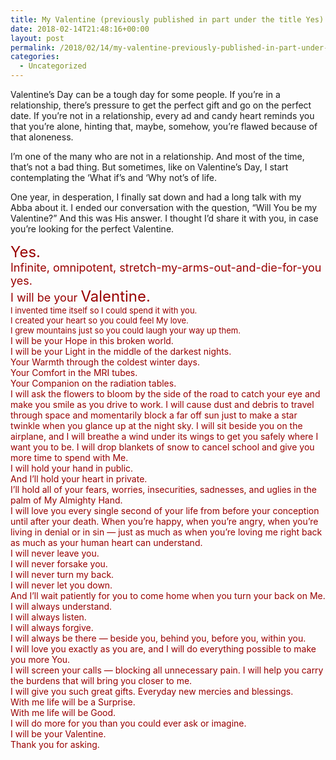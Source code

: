 ```yaml
---
title: My Valentine (previously published in part under the title Yes)
date: 2018-02-14T21:48:16+00:00
layout: post
permalink: /2018/02/14/my-valentine-previously-published-in-part-under-the-title-yes/
categories:
  - Uncategorized
---
```

Valentine&#8217;s Day can be a tough day for some people. If you&#8217;re in a relationship, there&#8217;s pressure to get the perfect gift and go on the perfect date. If you&#8217;re not in a relationship, every ad and candy heart reminds you that you&#8217;re alone, hinting that, maybe, somehow, you&#8217;re flawed because of that aloneness.

I&#8217;m one of the many who are not in a relationship. And most of the time, that&#8217;s not a bad thing. But sometimes, like on Valentine&#8217;s Day, I start contemplating the &#8216;What if&#8217;s and &#8216;Why not&#8217;s of life.

One year, in desperation, I finally sat down and had a long talk with my Abba about it. I ended our conversation with the question, &#8220;Will You be my Valentine?&#8221; And this was His answer. I thought I&#8217;d share it with you, in case you&#8217;re looking for the perfect Valentine.

<div style="color: #990000; text-align: left;">
  <span style="font-size: x-large;">Yes.</span>
</div>

<div style="color: #990000; text-align: left;">
  <span style="font-size: large;">Infinite, omnipotent, stretch-my-arms-out-and-die-for-you yes.</span>
</div>

<div style="color: #990000; text-align: left;">
  <span style="font-size: large;">I will be your <span style="font-size: x-large;">Valentine.</span></span>
</div>

<div style="color: #990000; text-align: left;">
</div>

<div style="color: #990000; text-align: left;">
  <span style="font-size: small;">I invented time itself so I could spend it with you.</span>
</div>

<div style="color: #990000; text-align: left;">
  <span style="font-size: small;">I created your heart so you could feel My love.</span>
</div>

<div style="color: #990000; text-align: left;">
  <span style="font-size: small;">I grew mountains just so you could laugh your way up them. </span>
</div>

<div style="color: #990000; text-align: left;">
</div>

<div style="color: #990000; text-align: left;">
  I will be your Hope in this broken world.
</div>

<div style="color: #990000; text-align: left;">
  I will be your Light in the middle of the darkest nights.
</div>

<div style="color: #990000; text-align: left;">
  Your Warmth through the coldest winter days.
</div>

<div style="color: #990000; text-align: left;">
  Your Comfort in the MRI tubes.
</div>

<div style="color: #990000; text-align: left;">
  Your Companion on the radiation tables.
</div>

<div style="color: #990000; text-align: left;">
</div>

<div style="color: #990000; text-align: left;">
  I will ask the flowers to bloom by the side of the road to catch your eye and make you smile as you drive to work. I will cause dust and debris to travel through space and momentarily block a far off sun just to make a star twinkle when you glance up at the night sky. I will sit beside you on the airplane, and I will breathe a wind under its wings to get you safely where I want you to be. I will drop blankets of snow to cancel school and give you more time to spend with Me.
</div>

<div style="color: #990000; text-align: left;">
</div>

<div style="color: #990000; text-align: left;">
  I will hold your hand in public.
</div>

<div style="color: #990000; text-align: left;">
  And I&#8217;ll hold your heart in private.
</div>

<div style="color: #990000; text-align: left;">
  I&#8217;ll hold all of your fears, worries, insecurities, sadnesses, and uglies in the palm of My Almighty Hand.
</div>

<div style="color: #990000; text-align: left;">
</div>

<div style="color: #990000; text-align: left;">
  I will love you every single second of your life from before your conception until after your death. When you&#8217;re happy, when you&#8217;re angry, when you&#8217;re living in denial or in sin &#8212; just as much as when you&#8217;re loving me right back as much as your human heart can understand.
</div>

<div style="color: #990000; text-align: left;">
</div>

<div style="color: #990000; text-align: left;">
  I will never leave you.
</div>

<div style="color: #990000; text-align: left;">
  I will never forsake you.
</div>

<div style="color: #990000; text-align: left;">
  I will never turn my back.
</div>

<div style="color: #990000; text-align: left;">
  I will never let you down.
</div>

<div style="color: #990000; text-align: left;">
  And I&#8217;ll wait patiently for you to come home when you turn your back on Me.
</div>

<div style="color: #990000; text-align: left;">
</div>

<div style="color: #990000; text-align: left;">
  I will always understand.
</div>

<div style="color: #990000; text-align: left;">
  I will always listen.
</div>

<div style="color: #990000; text-align: left;">
  I will always forgive.
</div>

<div style="color: #990000; text-align: left;">
  I will always be there &#8212; beside you, behind you, before you, within you.
</div>

<div style="text-align: left;">
</div>

<div style="color: #990000; text-align: left;">
  I will love you exactly as you are, and I will do everything possible to make you more You.
</div>

<div style="color: #990000; text-align: left;">
  I will screen your calls &#8212; blocking all unnecessary pain. I will help you carry the burdens that will bring you closer to me.
</div>

<div style="color: #990000; text-align: left;">
</div>

<div style="color: #990000; text-align: left;">
  I will give you such great gifts. Everyday new mercies and blessings.
</div>

<div style="text-align: left;">
</div>

<div style="color: #990000; text-align: left;">
  With me life will be a Surprise.
</div>

<div style="text-align: left;">
</div>

<div style="color: #990000; text-align: left;">
  With me life will be Good.
</div>

<div style="color: #990000; text-align: left;">
  I will do more for you than you could ever ask or imagine.
</div>

<div style="color: #990000; text-align: left;">
</div>

<div style="color: #990000; text-align: left;">
  I will be your Valentine.
</div>

<div style="text-align: left;">
  <span style="color: #990000;">Thank you for asking.</span>
</div>